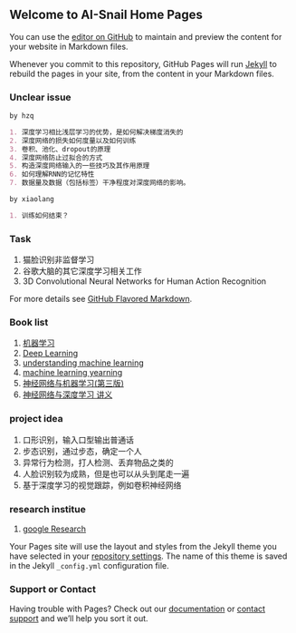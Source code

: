 ## Welcome to AI-Snail Home Pages

You can use the [editor on GitHub](https://github.com/ai-snail/lab/edit/master/README.md) to maintain and preview the content for your website in Markdown files.

Whenever you commit to this repository, GitHub Pages will run [Jekyll](https://jekyllrb.com/) to rebuild the pages in your site, from the content in your Markdown files.

### Unclear issue

```markdown
by hzq

1. 深度学习相比浅层学习的优势，是如何解决梯度消失的
2. 深度网络的损失如何度量以及如何训练
3. 卷积、池化、dropout的原理
4. 深度网络防止过拟合的方式
5. 构造深度网络输入的一些技巧及其作用原理
6. 如何理解RNN的记忆特性
7. 数据量及数据（包括标签）干净程度对深度网络的影响。
```

```markdown
by xiaolang

1. 训练如何结束？
```

### Task
1. 猫脸识别非监督学习
2. 谷歌大脑的其它深度学习相关工作
3. 3D Convolutional Neural Networks for Human Action Recognition

For more details see [GitHub Flavored Markdown](https://guides.github.com/features/mastering-markdown/).

### Book list

1. [机器学习](https://book.douban.com/subject/26708119/)
2. [Deep Learning](https://github.com/exacity/deeplearningbook-chinese)
3. [understanding machine learning](https://book.douban.com/subject/25737750/)
4. [machine learning yearning](http://www.mlyearning.org/)
5. [神经网络与机器学习(第三版)](https://book.douban.com/subject/5952531/)
6. [神经网络与深度学习 讲义](http://download.csdn.net/detail/zkyliufeng/9353123)

### project idea
1. 口形识别，输入口型输出普通话
2. 步态识别，通过步态，确定一个人
3. 异常行为检测，打人检测、丢弃物品之类的
4. 人脸识别较为成熟，但是也可以从头到尾走一遍
5. 基于深度学习的视觉跟踪，例如卷积神经网络

### research institue
1. [google Research](https://research.googleblog.com/)

Your Pages site will use the layout and styles from the Jekyll theme you have selected in your [repository settings](https://github.com/ai-snail/lab/settings). The name of this theme is saved in the Jekyll `_config.yml` configuration file.

### Support or Contact

Having trouble with Pages? Check out our [documentation](https://help.github.com/categories/github-pages-basics/) or [contact support](https://github.com/contact) and we’ll help you sort it out.
